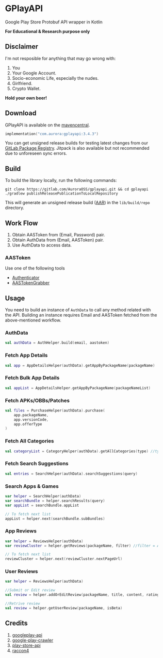 # GPlayAPI

Google Play Store Protobuf API wrapper in Kotlin

**For Educational & Research purpose only**

## Disclaimer

I'm not resposible for anything that may go wrong with:
1. You 
2. Your Google Account.
3. Socio-economic Life, especially the nudes.
4. Girlfriend.
5. Crypto Wallet.

**Hold your own beer!**

## Download

GPlayAPI is available on the [mavencentral](https://central.sonatype.com/artifact/com.auroraoss/gplayapi).

```kotlin
implementation("com.aurora:gplayapi:3.4.3")
```

You can get unsigned release builds for testing latest changes from our [GitLab Package Registry](https://gitlab.com/AuroraOSS/gplayapi/-/packages).
Jitpack is also available but not recommended due to unforeseen sync errors.

## Build

To build the library locally, run the following commands:

```shell
git clone https://gitlab.com/AuroraOSS/gplayapi.git && cd gplayapi
./gradlew publishReleasePublicationToLocalRepository
```

This will generate an unsigned release build 
([AAR](https://developer.android.com/studio/projects/android-library.html#aar-contents)) in the
`lib/build/repo` directory.

## Work Flow

1. Obtain AASToken from (Email, Password) pair.
2. Obtain AuthData from (Email, AASToken) pair.
3. Use AuthData to access data.

### AASToken
Use one of the following tools
* [Authenticator](https://github.com/whyorean/Authenticator)
* [AASTokenGrabber](https://github.com/whyorean/AASTokenGrabber)

## Usage

You need to build an instance of `AuthData` to call any method related with the API. Building an
instance requires Email and AASToken fetched from the above-mentioned workflow.

### AuthData 

```kotlin
val authData = AuthHelper.build(email, aastoken)
```

### Fetch App Details

```kotlin
val app = AppDetailsHelper(authData).getAppByPackageName(packageName)
```

### Fetch Bulk App Details

```kotlin
val appList = AppDetailsHelper.getAppByPackageName(packageNameList)
```

### Fetch APKs/OBBs/Patches

```kotlin
val files = PurchaseHelper(authData).purchase(
    app.packageName,
    app.versionCode,
    app.offerType
)
```

### Fetch All Categories

```kotlin
val categoryList = CategoryHelper(authData).getAllCategories(type) //type = GAME or APPLICATION
```

### Fetch Search Suggestions

```kotlin
val entries = SearchHelper(authData).searchSuggestions(query)
```

### Search Apps & Games

```kotlin
var helper = SearchHelper(authData)
var searchBundle = helper.searchResults(query) 
var appList = searchBundle.appList 

// To fetch next list 
appList = helper.next(searchBundle.subBundles)
```

### App Reviews

```kotlin
var helper = ReviewsHelper(authData)
var reviewCluster = helper.getReviews(packageName, filter) //filter = ALL, POSITIVE, CRITICAL

// To fetch next list    
reviewCluster = helper.next(reviewCluster.nextPageUrl)
```

### User Reviews

```kotlin
var helper = ReviewsHelper(authData)

//Submit or Edit review
val review = helper.addOrEditReview(packageName, title, content, rating, isBeta)

//Retrive review
val review = helper.getUserReview(packageName, isBeta)
```

## Credits

1. [googleplay-api](https://github.com/egirault/googleplay-api)
2. [google-play-crawler](https://github.com/Akdeniz/google-play-crawler)
3. [play-store-api](https://github.com/yeriomin/play-store-api)
4. [raccon4](https://github.com/onyxbits/raccoon4)
